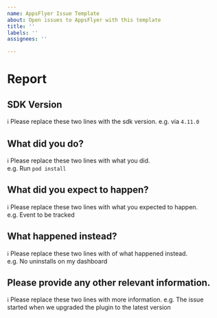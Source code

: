 ```yaml
---
name: AppsFlyer Issue Template
about: Open issues to AppsFlyer with this template
title: ''
labels: ''
assignees: ''

---
```


<!--
ℹ Please fill out this template when filing an issue.
All lines beginning with an ℹ symbol instruct you with
what info we expect.  
-->

# Report

## SDK Version

ℹ Please replace these two lines with the sdk version.
e.g. via `4.11.0`

## What did you do?

ℹ Please replace these two lines with what you did.  
e.g. Run `pod install`

## What did you expect to happen?

ℹ Please replace these two lines with what you expected to happen.  
e.g. Event to be tracked

## What happened instead?

ℹ Please replace these two lines with of what happened instead.  
e.g. No uninstalls on my dashboard

## Please provide any other relevant information.

ℹ Please replace these two lines with more information.
e.g. The issue started when we upgraded the plugin to the latest version
